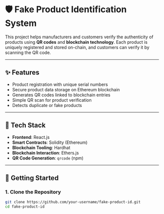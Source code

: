 # 🛡️ Fake Product Identification System

This project helps manufacturers and customers verify the authenticity of products using **QR codes** and **blockchain technology**. Each product is uniquely registered and stored on-chain, and customers can verify it by scanning the QR code.

---

## ✨ Features

-  Product registration with unique serial numbers
-  Secure product data storage on Ethereum blockchain
-  Generates QR codes linked to blockchain entries
-  Simple QR scan for product verification
-  Detects duplicate or fake products

---

## 🧱 Tech Stack

- **Frontend**: React.js  
- **Smart Contracts**: Solidity (Ethereum)  
- **Blockchain Tooling**: Hardhat  
- **Blockchain Interaction**: Ethers.js  
- **QR Code Generation**: `qrcode` (npm)

---

## 🚀 Getting Started

### 1. Clone the Repository

```bash
git clone https://github.com/your-username/fake-product-id.git
cd fake-product-id

